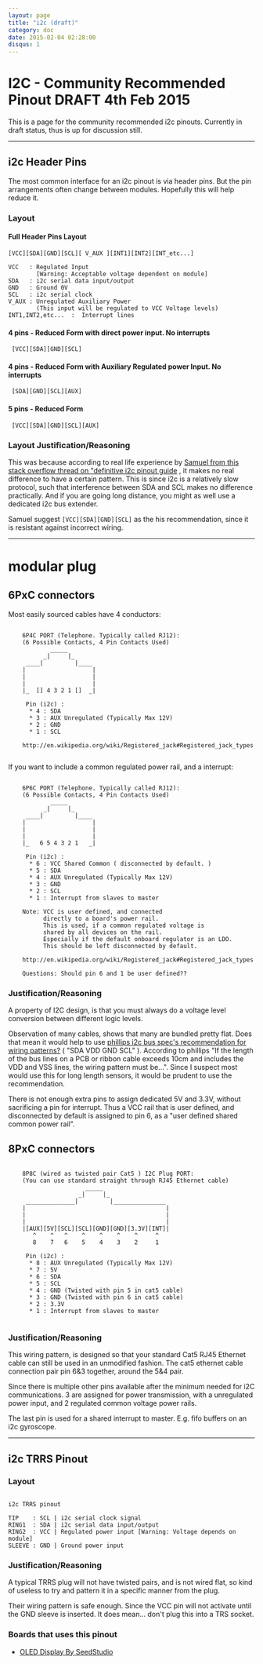 ```yaml
---
layout: page
title: "i2c (draft)"
category: doc
date: 2015-02-04 02:28:00
disqus: 1
---
```


# I2C - Community Recommended Pinout DRAFT 4th Feb 2015 

This is a page for the community recommended i2c pinouts. Currently in draft status, thus is up for discussion still.

---------

## i2c Header Pins

The most common interface for an i2c pinout is via header pins. But the pin arrangements often change between modules. Hopefully this will help reduce it.

### Layout

#### Full Header Pins Layout

```ascii-diagram
[VCC][SDA][GND][SCL][ V_AUX ][INT1][INT2][INT_etc...]

VCC   : Regulated Input 
        [Warning: Acceptable voltage dependent on module]
SDA   : i2c serial data input/output
GND   : Ground 0V
SCL   : i2c serial clock
V_AUX : Unregulated Auxiliary Power 
        (This input will be regulated to VCC Voltage levels)
INT1,INT2,etc...  :  Interrupt lines
```

#### 4 pins - Reduced Form with direct power input. No interrupts

```ascii-diagram
 [VCC][SDA][GND][SCL]
```


#### 4 pins - Reduced Form with Auxiliary Regulated power Input. No interrupts

```ascii-diagram
 [SDA][GND][SCL][AUX]
```

#### 5 pins - Reduced Form

```ascii-diagram
 [VCC][SDA][GND][SCL][AUX]
``` 

### Layout Justification/Reasoning

This was because according to real life experience by [Samuel from this stack overflow thread on "definitive i2c pinout guide](http://electronics.stackexchange.com/questions/47056/is-there-any-definitive-i2c-pin-out-guidance-out-there-not-looking-for-a-stand) , it makes no real difference to have a certain pattern. This is since i2c is a relatively slow protocol, such that interference between SDA and SCL makes no difference practically. And if you are going long distance, you might as well use a dedicated i2c bus extender.

Samuel suggest `[VCC][SDA][GND][SCL]` as the his recommendation, since it is resistant against incorrect wiring.

-----------



# modular plug

## 6PxC connectors

Most easily sourced cables have 4 conductors:

```ascii-diagram

	6P4C PORT (Telephone. Typically called RJ12):
	(6 Possible Contacts, 4 Pin Contacts Used)
	        _____
	      _|     |_
	 ____|         |____
	|                   |
	|                   |
	|                   |
	|_  [] 4 3 2 1 []  _|
	
	 Pin (i2c) :
	  * 4 : SDA
	  * 3 : AUX Unregulated (Typically Max 12V)
	  * 2 : GND
	  * 1 : SCL
	  
	http://en.wikipedia.org/wiki/Registered_jack#Registered_jack_types
	
```

If you want to include a common regulated power rail, and a interrupt:

```ascii-diagram

	6P6C PORT (Telephone. Typically called RJ12):
	(6 Possible Contacts, 4 Pin Contacts Used)
	        _____
	      _|     |_
	 ____|         |____
	|                   |
	|                   |
	|                   |
	|_   6 5 4 3 2 1   _|
	
	 Pin (i2c) :
	  * 6 : VCC Shared Common ( disconnected by default. )
	  * 5 : SDA
	  * 4 : AUX Unregulated (Typically Max 12V)
	  * 3 : GND
	  * 2 : SCL
	  * 1 : Interrupt from slaves to master 
	  
	Note: VCC is user defined, and connected
		  directly to a board's power rail.
		  This is used, if a common regulated voltage is 
		  shared by all devices on the rail. 
		  Especially if the default onboard regulator is an LDO.
		  This should be left disconnected by default.
	  
	http://en.wikipedia.org/wiki/Registered_jack#Registered_jack_types
	
	Questions: Should pin 6 and 1 be user defined??
```

### Justification/Reasoning

A property of I2C design, is that you must always do a voltage level conversion between different logic levels.

Observation of many cables, shows that many are bundled pretty flat. Does that mean it would help to use [phillips i2c bus spec's recommendation for wiring patterns?](http://www.i2c-bus.org/fileadmin/ftp/i2c_bus_specification_1995.pdf)  ( "SDA VDD GND SCL" ). According to phillips "If the length of the bus lines on a PCB or ribbon cable exceeds 10cm and includes the VDD and VSS lines, the wiring pattern must be...". Since I suspect most would use this for long length sensors, it would be prudent to use the recommendation.

There is not enough extra pins to assign dedicated 5V and 3.3V, without sacrificing a pin for interrupt. Thus a VCC rail that is user defined, and disconnected by default is assigned to pin 6, as a "user defined shared common power rail".

## 8PxC connectors

```ascii-diagram

	8P8C (wired as twisted pair Cat5 ) I2C Plug PORT:
	(You can use standard straight through RJ45 Ethernet cable) 
	                  _____
	                _|     |_
	 ______________|         |_______________
	|                                        |
	|                                        |
	|                                        |
	|[AUX][5V][SCL][SCL][GND][GND][3.3V][INT]|
	   ^    ^   ^    ^    ^    ^    ^     ^
	   8    7   6    5    4    3    2     1

	 Pin (i2c) :
	  * 8 : AUX Unregulated (Typically Max 12V)
	  * 7 : 5V
	  * 6 : SDA
	  * 5 : SCL
	  * 4 : GND (Twisted with pin 5 in cat5 cable)
	  * 3 : GND (Twisted with pin 6 in cat5 cable)
	  * 2 : 3.3V 
	  * 1 : Interrupt from slaves to master
	  
```



### Justification/Reasoning

This wiring pattern, is designed so that your standard Cat5 RJ45 Ethernet cable can still be used in an unmodified fashion. The cat5 ethernet cable connection pair pin 6&3 together, around the 5&4 pair.

Since there is multiple other pins available after the minimum needed for i2C communications. 3 are assigned for power transmission, with a unregulated power input, and 2 regulated common voltage power rails.

The last pin is used for a shared interrupt to master. E.g. fifo buffers on an i2c gyroscope. 

-----------

## i2c TRRS Pinout

### Layout

```ascii-diagram

i2c TRRS pinout

TIP    : SCL | i2c serial clock signal
RING1  : SDA | i2c serial data input/output
RING2  : VCC | Regulated power input [Warning: Voltage depends on module]
SLEEVE : GND | Ground power input 

```

### Justification/Reasoning

A typical TRRS plug will not have twisted pairs, and is not wired flat, so kind of useless to try and pattern it in a specific manner from the plug.

Their wiring pattern is safe enough. Since the VCC pin will not activate until the GND sleeve is inserted. It does mean... don't plug this into a TRS socket.

### Boards that uses this pinout

* [OLED Display By SeedStudio](http://www.seeedstudio.com/wiki/Electronic_Brick_-_OLED_128*64_Display)

